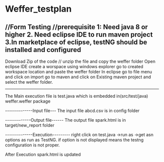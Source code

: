 # Weffer_testplan
//Form Testing
//prerequisite
1: Need java 8 or higher
2. Need eclipse IDE to run maven project
3.In marketplace of eclipse, testNG should be installed and configured 
----------------------------------------------
Download Zip of the code //
unzip the file and copy the weffer folder
Open eclipse IDE
create a worspace 
using windows explorer go to created workspace location and paste the weffer folder
In eclipse go to file menu and click on import 
go to maven and click on Existing maven project and select the weffer folder.


--------------------------
The Main execution file is test.java which is embedded in(src/test/java) weffer.weffer package


--------------Input file---
The input file abcd.csv is in config folder

-------------Output file------
The output file spark.html is in target/new_report folder


--------------Execution---------
right click on test.java ->run as ->get asn options as run as TestNG.
if option is not displayed means the testng configuration is not proper.

After Execution spark.html is updated
